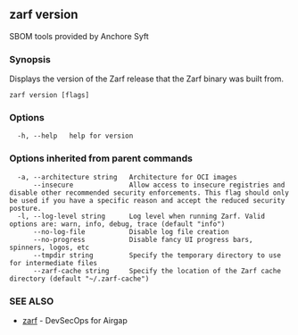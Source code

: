 ## zarf version

SBOM tools provided by Anchore Syft

### Synopsis

Displays the version of the Zarf release that the Zarf binary was built from.

```
zarf version [flags]
```

### Options

```
  -h, --help   help for version
```

### Options inherited from parent commands

```
  -a, --architecture string   Architecture for OCI images
      --insecure              Allow access to insecure registries and disable other recommended security enforcements. This flag should only be used if you have a specific reason and accept the reduced security posture.
  -l, --log-level string      Log level when running Zarf. Valid options are: warn, info, debug, trace (default "info")
      --no-log-file           Disable log file creation
      --no-progress           Disable fancy UI progress bars, spinners, logos, etc
      --tmpdir string         Specify the temporary directory to use for intermediate files
      --zarf-cache string     Specify the location of the Zarf cache directory (default "~/.zarf-cache")
```

### SEE ALSO

* [zarf](zarf.md)	 - DevSecOps for Airgap

